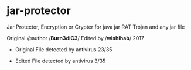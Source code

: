 # jar-protector
Jar Protector, Encryption or Crypter for java jar RAT Trojan and any jar file

Original @author /**Burn3diC3**/
Edited by /**wishihab**/ 2017

 
 - Original File detected by antivirus
 23/35
 
 - Edited File detected by antivirus
 3/35
 
 

